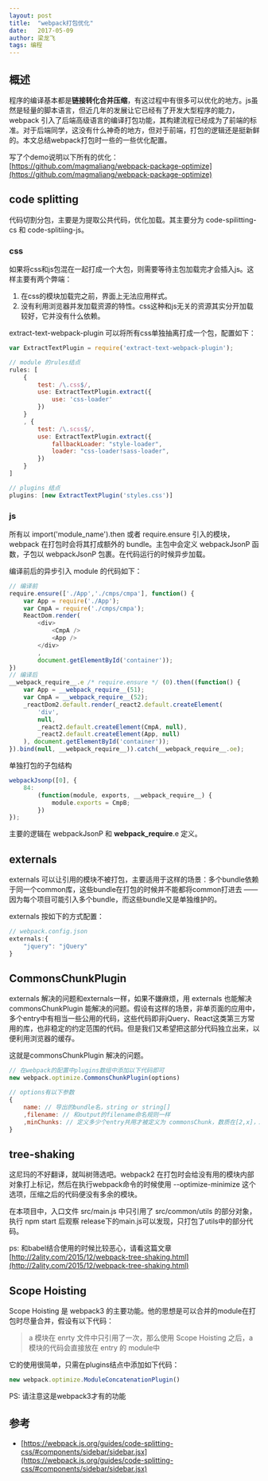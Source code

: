 ```yaml
---
layout: post
title:  "webpack打包优化"
date:   2017-05-09
author: 梁龙飞
tags: 编程
---
```


## 概述

程序的编译基本都是**链接转化合并压缩**，有这过程中有很多可以优化的地方。js虽然是轻量的脚本语言，但近几年的发展让它已经有了开发大型程序的能力，webpack 引入了后端高级语言的编译打包功能，其构建流程已经成为了前端的标准。对于后端同学，这没有什么神奇的地方，但对于前端，打包的逻辑还是挺新鲜的。本文总结webpack打包时一些的一些优化配置。

写了个demo说明以下所有的优化： [https://github.com/magmaliang/webpack-package-optimize](https://github.com/magmaliang/webpack-package-optimize)

## code splitting

代码切割分包，主要是为提取公共代码，优化加载。其主要分为 code-spilitting-cs 和 code-splitiing-js。

### css

如果将css和js包混在一起打成一个大包，则需要等待主包加载完才会插入js。这样主要有两个弊端：

1. 在css的模块加载完之前，界面上无法应用样式。
2. 没有利用浏览器并发加载资源的特性。css这种和js无关的资源其实分开加载较好，它并没有什么依赖。

extract-text-webpack-plugin 可以将所有css单独抽离打成一个包，配置如下：

```javascript
var ExtractTextPlugin = require('extract-text-webpack-plugin');

// module 的rules结点
rules: [
    {
        test: /\.css$/,
        use: ExtractTextPlugin.extract({
            use: 'css-loader'
        })
    }
    , {
        test: /\.scss$/,
        use: ExtractTextPlugin.extract({
            fallbackLoader: "style-loader",
            loader: "css-loader!sass-loader",
        })
    }
]

// plugins 结点 
plugins: [new ExtractTextPlugin('styles.css')]
```

### js

所有以 import('module_name').then 或者 require.ensure 引入的模块，webpack 在打包时会将其打成额外的 bundle。主包中会定义 webpackJsonP 函数，子包以 webpackJsonP 包裹。在代码运行的时候异步加载。

编译前后的异步引入 module 的代码如下：

```javascript
// 编译前
require.ensure(['./App','./cmps/cmpa'], function() {
	var App = require('./App');
	var CmpA = require('./cmps/cmpa');
	ReactDom.render(
		<div>
			<CmpA />
			<App />
		</div>
		, 
		document.getElementById('container'));
})
// 编译后
__webpack_require__.e /* require.ensure */ (0).then((function() {
    var App = __webpack_require__(51);
    var CmpA = __webpack_require__(52);
    _reactDom2.default.render(_react2.default.createElement(
        'div',
        null,
        _react2.default.createElement(CmpA, null),
        _react2.default.createElement(App, null)
    ), document.getElementById('container'));
}).bind(null, __webpack_require__)).catch(__webpack_require__.oe);
```

单独打包的子包结构

```javascript
webpackJsonp([0], {
    84:
        (function(module, exports, __webpack_require__) {
            module.exports = CmpB;
        })
});
```
主要的逻辑在 webpackJsonP 和 __webpack_require__.e 定义。

## externals

externals 可以让引用的模块不被打包，主要适用于这样的场景：多个bundle依赖于同一个common库，这些bundle在打包的时候并不能都将common打进去 —— 因为每个项目可能引入多个bundle，而这些bundle又是单独维护的。

externals 按如下的方式配置：
```javascript
// webpack.config.json
externals:{
    "jquery": "jQuery"
}
```

## CommonsChunkPlugin

externals 解决的问题和externals一样，如果不嫌麻烦，用 externals 也能解决 commonsChunkPlugin 能解决的问题。假设有这样的场景，非单页面的应用中，多个entry中有相当一些公用的代码，这些代码即非jQuery、React这类第三方常用的库，也非稳定的约定范围的代码。但是我们又希望把这部分代码独立出来，以便利用浏览器的缓存。

这就是commonsChunkPlugin 解决的问题。

```javascript
// 在webpack的配置中plugins数组中添加以下代码即可
new webpack.optimize.CommonsChunkPlugin(options)

// options有以下参数
{
    name: // 导出的bundle名，string or string[]
    ,filename: // 和output的filename命名规则一样
    ,minChunks: // 定义多少个entry共用才被定义为 commonsChunk，数质在[2,x]，x为entry的数量
}

```

## tree-shaking

这尼玛的不好翻译，就叫树筛选吧。webpack2 在打包时会给没有用的模块内部对象打上标记，然后在执行webpack命令的时候使用 --optimize-minimize 这个选项，压缩之后的代码便没有多余的模块。

在本项目中，入口文件 src/main.js 中只引用了 src/common/utils 的部分对象，执行 npm start 后观察 release下的main.js可以发现，只打包了utils中的部分代码。

ps: 和babel结合使用的时候比较恶心，请看这篇文章 [http://2ality.com/2015/12/webpack-tree-shaking.html](http://2ality.com/2015/12/webpack-tree-shaking.html)


## Scope Hoisting

Scope Hoisting 是 webpack3 的主要功能。他的思想是可以合并的module在打包时尽量合并，假设有以下代码：

>a 模块在 enrty 文件中只引用了一次，那么使用 Scope Hoisting 之后，a模块的代码会直接放在 entry 的 module中

它的使用很简单，只需在plugins结点中添加如下代码：

```javascript
new webpack.optimize.ModuleConcatenationPlugin()
```
PS: 请注意这是webpack3才有的功能



## 参考 
- [https://webpack.js.org/guides/code-splitting-css/#components/sidebar/sidebar.jsx](https://webpack.js.org/guides/code-splitting-css/#components/sidebar/sidebar.jsx)




